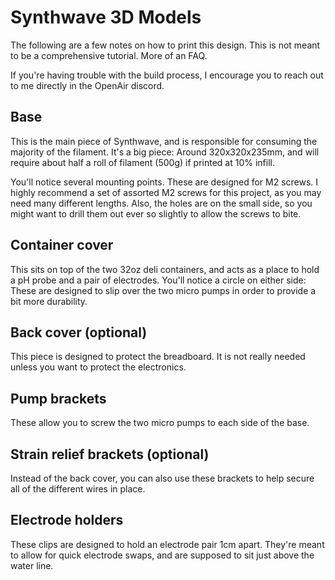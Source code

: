 # Synthwave 3D Models

The following are a few notes on how to print this design. This is not meant to be a comprehensive tutorial. More of an
FAQ.

If you're having trouble with the build process, I encourage you to reach out to me directly in the OpenAir discord.

## Base

This is the main piece of Synthwave, and is responsible for consuming the majority of the filament. It's a big piece:
Around 320x320x235mm, and will require about half a roll of filament (500g) if printed at 10% infill.

You'll notice several mounting points. These are designed for M2 screws. I highly recommend a set of assorted M2 screws
for this project, as you may need many different lengths. Also, the holes are on the small side, so you might want to
drill them out ever so slightly to allow the screws to bite.

## Container cover

This sits on top of the two 32oz deli containers, and acts as a place to hold a pH probe and a pair of electrodes.
You'll notice a circle on either side: These are designed to slip over the two micro pumps in order to provide a bit
more durability.

## Back cover (optional)

This piece is designed to protect the breadboard. It is not really needed unless you want to protect the electronics.

## Pump brackets

These allow you to screw the two micro pumps to each side of the base.

## Strain relief brackets (optional)

Instead of the back cover, you can also use these brackets to help secure all of the different wires in place.

## Electrode holders

These clips are designed to hold an electrode pair 1cm apart. They're meant to allow for quick electrode swaps, and are
supposed to sit just above the water line.
